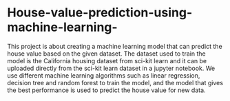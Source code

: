 # House-value-prediction-using-machine-learning-
This project is about creating a machine learning model that can predict the house value based on the given dataset. The dataset used to train the model is the California housing dataset from sci-kit learn and it can be uploaded directly from the sci-kit learn dataset in a jupyter notebook. We use different machine learning algorithms such as linear regression, decision tree and random forest to train the model, and the model that gives the best performance is used to predict the house value for new data. 